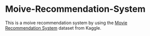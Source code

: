 # Moive-Recommendation-System
This is a moive recommendation system by using the [Movie Recommendation System](https://www.kaggle.com/datasets/parasharmanas/movie-recommendation-system) dataset from Kaggle.
